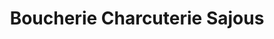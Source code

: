 ---
title: "Boucherie Charcuterie Sajous"
url: /argeles-gazost/boucherie-charcuterie-sajous/
shop: boucherie
---